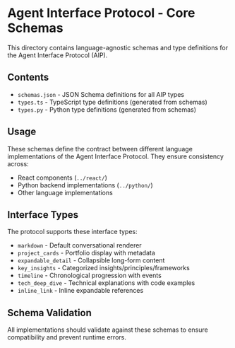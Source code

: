 # Agent Interface Protocol - Core Schemas

This directory contains language-agnostic schemas and type definitions for the Agent Interface Protocol (AIP).

## Contents

- `schemas.json` - JSON Schema definitions for all AIP types
- `types.ts` - TypeScript type definitions (generated from schemas)
- `types.py` - Python type definitions (generated from schemas)

## Usage

These schemas define the contract between different language implementations of the Agent Interface Protocol. They ensure consistency across:

- React components (`../react/`)
- Python backend implementations (`../python/`)
- Other language implementations

## Interface Types

The protocol supports these interface types:

- `markdown` - Default conversational renderer
- `project_cards` - Portfolio display with metadata
- `expandable_detail` - Collapsible long-form content
- `key_insights` - Categorized insights/principles/frameworks
- `timeline` - Chronological progression with events
- `tech_deep_dive` - Technical explanations with code examples
- `inline_link` - Inline expandable references

## Schema Validation

All implementations should validate against these schemas to ensure compatibility and prevent runtime errors.